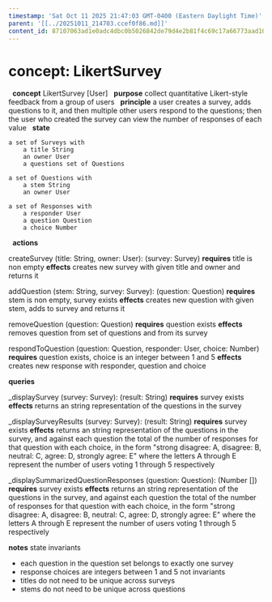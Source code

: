 ```yaml
---
timestamp: 'Sat Oct 11 2025 21:47:03 GMT-0400 (Eastern Daylight Time)'
parent: '[[../20251011_214703.ccef0f86.md]]'
content_id: 87107063ad1e0adc4dbc0b5026842de79d4e2b81f4c69c17a66773aad10844e6
---
```


# concept: LikertSurvey

  **concept** LikertSurvey \[User]
  **purpose** collect quantitative Likert-style feedback from a group of users
  **principle** a user creates a survey, adds questions to it, and then multiple other users respond to the questions; then the user who created the survey can view the number of responses of each value
  **state**

```
a set of Surveys with
	a title String
	an owner User
	a questions set of Questions

a set of Questions with
	a stem String
	an owner User

a set of Responses with
	a responder User
	a question Question
	a choice Number
```

  **actions**

createSurvey (title: String, owner: User): (survey: Survey)
**requires** title is non empty
**effects** creates new survey with given title and owner and returns it

addQuestion (stem: String, survey: Survey): (question: Question)
**requires** stem is non empty, survey exists
**effects** creates new question with given stem, adds to survey and returns it

removeQuestion (question: Question)
**requires** question exists
**effects** removes question from set of questions and from its survey

respondToQuestion (question: Question, responder: User, choice: Number)
**requires** question exists, choice is an integer between 1 and 5
**effects** creates new response with responder, question and choice

**queries**

\_displaySurvey (survey: Survey): (result: String)
**requires** survey exists
**effects** returns an string representation of the questions in the survey

\_displaySurveyResults (survey: Survey): (result: String)
**requires** survey exists
**effects** returns an string representation of the questions in the survey, and against each question the total of the number of responses for that question with each choice, in the form "strong disagree: A, disagree: B, neutral: C, agree: D, strongly agree: E" where the letters A through E represent the number of users voting 1 through 5 respectively

\_displaySummarizedQuestionResponses (question: Question): (Number \[])
**requires** survey exists
**effects** returns an string representation of the questions in the survey, and against each question the total of the number of responses for that question with each choice, in the form "strong disagree: A, disagree: B, neutral: C, agree: D, strongly agree: E" where the letters A through E represent the number of users voting 1 through 5 respectively

**notes**
state invariants

* each question in the question set belongs to exactly one survey
* response choices are integers between 1 and 5
  not invariants
* titles do not need to be unique across surveys
* stems do not need to be unique across questions
